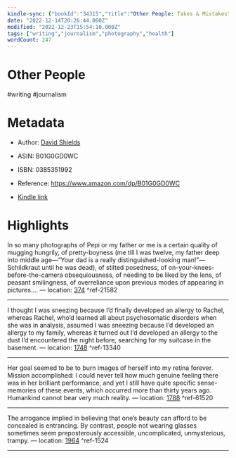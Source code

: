```yaml
---
kindle-sync: {"bookId":"34315","title":"Other People: Takes & Mistakes","author":"David Shields","asin":"B01G0GD0WC","lastAnnotatedDate":"2020-12-23","bookImageUrl":"https://m.media-amazon.com/images/I/91s3oyefvYL._SY160.jpg","highlightsCount":4}
date: "2022-12-14T20:26:44.000Z"
modified: "2022-12-23T15:54:10.000Z"
tags: ["writing","journalism","photography","health"]
wordCount: 247
---
```

# Other People

#writing #journalism 

# Metadata

* Author: [David Shields](https://www.amazon.com/David-Shields/e/B000APH64S/ref=dp_byline_cont_ebooks_1)

* ASIN: B01G0GD0WC

* ISBN: 0385351992

* Reference: <https://www.amazon.com/dp/B01G0GD0WC>

* [Kindle link](kindle://book?action=open&asin=B01G0GD0WC)

# Highlights

In so many photographs of Pepi or my father or me is a certain quality of mugging hungrily, of pretty-boyness (me till I was twelve, my father deep into middle age—“Your dad is a really distinguished-looking man!”—Schildkraut until he was dead), of stilted posedness, of on-your-knees-before-the-camera obsequiousness, of needing to be liked by the lens, of peasant smilingness, of overreliance upon previous modes of appearing in pictures…. — location: [374](kindle://book?action=open&asin=B01G0GD0WC&location=374) ^ref-21582

---

I thought I was sneezing because I’d finally developed an allergy to Rachel, whereas Rachel, who’d learned all about psychosomatic disorders when she was in analysis, assumed I was sneezing because I’d developed an allergy to my family, whereas it turned out I’d developed an allergy to the dust I’d encountered the night before, searching for my suitcase in the basement. — location: [1748](kindle://book?action=open&asin=B01G0GD0WC&location=1748) ^ref-13340

---

Her goal seemed to be to burn images of herself into my retina forever. Mission accomplished: I could never tell how much genuine feeling there was in her brilliant performance, and yet I still have quite specific sense-memories of these events, which occurred more than thirty years ago. Humankind cannot bear very much reality. — location: [1788](kindle://book?action=open&asin=B01G0GD0WC&location=1788) ^ref-61520

---

The arrogance implied in believing that one’s beauty can afford to be concealed is entrancing. By contrast, people not wearing glasses sometimes seem preposterously accessible, uncomplicated, unmysterious, trampy. — location: [1964](kindle://book?action=open&asin=B01G0GD0WC&location=1964) ^ref-1524

---
